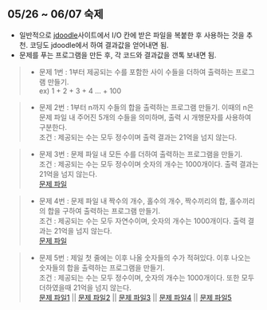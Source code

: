 ## 05/26 ~ 06/07 숙제
- 일반적으로 [jdoodle](https://www.jdoodle.com/c-online-compiler)사이트에서 I/O 칸에 받은 파일을 복붙한 후 사용하는 것을 추천. 코딩도 jdoodle에서 하여 결과값을 얻어내면 됨.
- 문제를 푸는 프로그램을 만든 후, 각 코드와 결과값을 갠톡 보내면 됨.

>- 문제 1번 : 1부터 제공되는 수를 포함한 사이 수들을 더하여 출력하는 프로그램 만들기.    
ex) 1 + 2 + 3 + 4 ... + 100

>- 문제 2번 : 1부터 n까지 수들의 합을 출력하는 프로그램 만들기. 이때의 n은 문제 파일 내 주어진 5개의 수들을 의미하며, 출력 시 개행문자를 사용하여 구분한다.    
조건 : 제공되는 수는 모두 정수이며 출력 결과는 21억을 넘지 않는다.   

>- 문제 3번 : 문제 파일 내 모든 수를 더하여 출력하는 프로그램을 만들기.   
조건 : 제공되는 수는 모두 정수이며 숫자의 개수는 1000개이다. 출력 결과는 21억을 넘지 않는다.    
[문제 파일](problem3.txt)

>- 문제 4번 : 문제 파일 내 짝수의 개수, 홀수의 개수, 짝수끼리의 합, 홀수끼리의 합을 구하여 출력하는 프로그램 만들기.   
조건 : 제공되는 수는 모두 자연수이며, 숫자의 개수는 1000개이다. 출력 결과는 21억을 넘지 않는다.     
[문제 파일](problem4.txt)

>- 문제 5번 : 제일 첫 줄에는 이후 나올 숫자들의 수가 적혀있다. 이후 나오는 숫자들의 합을 출력하는 프로그램을 만들기.    
조건 : 제공되는 수는 모두 정수이며, 숫자의 개수는 1000개이다. 또한 모두 더하였을때 21억을 넘지 않는다.   
[문제 파일1](problem5-1.txt) || [문제 파일2](problem5-2.txt) || [문제 파일3](problem5-3.txt) || [문제 파일4](problem5-4.txt) || [문제 파일5](problem5-5.txt)

